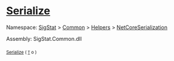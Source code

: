 # [Serialize](./NetCoreSerializationHelper-100664082.md)

Namespace: [SigStat]() > [Common](./../../../README.md) > [Helpers](./../../README.md) > [NetCoreSerialization](./../README.md)

Assembly: SigStat.Common.dll

<sub>[Serialize](./NetCoreSerializationHelper-100664082.md) ( [`T`](./NetCoreSerializationHelper-100664082.md) o )</sub>&nbsp;&nbsp;&nbsp;&nbsp;&nbsp;&nbsp;&nbsp;&nbsp;&nbsp;<sub></sub>
